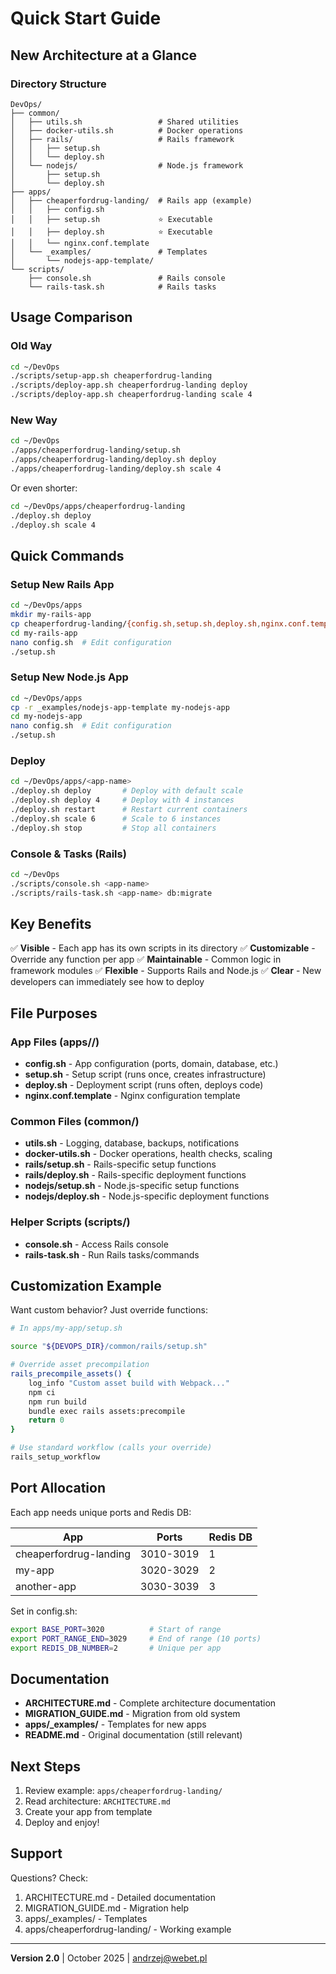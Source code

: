 # Quick Start Guide

## New Architecture at a Glance

### Directory Structure
```
DevOps/
├── common/
│   ├── utils.sh                 # Shared utilities
│   ├── docker-utils.sh          # Docker operations
│   ├── rails/                   # Rails framework
│   │   ├── setup.sh
│   │   └── deploy.sh
│   └── nodejs/                  # Node.js framework
│       ├── setup.sh
│       └── deploy.sh
├── apps/
│   ├── cheaperfordrug-landing/  # Rails app (example)
│   │   ├── config.sh
│   │   ├── setup.sh             ⭐ Executable
│   │   ├── deploy.sh            ⭐ Executable
│   │   └── nginx.conf.template
│   └── _examples/               # Templates
│       └── nodejs-app-template/
└── scripts/
    ├── console.sh               # Rails console
    └── rails-task.sh            # Rails tasks
```

## Usage Comparison

### Old Way
```bash
cd ~/DevOps
./scripts/setup-app.sh cheaperfordrug-landing
./scripts/deploy-app.sh cheaperfordrug-landing deploy
./scripts/deploy-app.sh cheaperfordrug-landing scale 4
```

### New Way
```bash
cd ~/DevOps
./apps/cheaperfordrug-landing/setup.sh
./apps/cheaperfordrug-landing/deploy.sh deploy
./apps/cheaperfordrug-landing/deploy.sh scale 4
```

Or even shorter:
```bash
cd ~/DevOps/apps/cheaperfordrug-landing
./deploy.sh deploy
./deploy.sh scale 4
```

## Quick Commands

### Setup New Rails App
```bash
cd ~/DevOps/apps
mkdir my-rails-app
cp cheaperfordrug-landing/{config.sh,setup.sh,deploy.sh,nginx.conf.template} my-rails-app/
cd my-rails-app
nano config.sh  # Edit configuration
./setup.sh
```

### Setup New Node.js App
```bash
cd ~/DevOps/apps
cp -r _examples/nodejs-app-template my-nodejs-app
cd my-nodejs-app
nano config.sh  # Edit configuration
./setup.sh
```

### Deploy
```bash
cd ~/DevOps/apps/<app-name>
./deploy.sh deploy       # Deploy with default scale
./deploy.sh deploy 4     # Deploy with 4 instances
./deploy.sh restart      # Restart current containers
./deploy.sh scale 6      # Scale to 6 instances
./deploy.sh stop         # Stop all containers
```

### Console & Tasks (Rails)
```bash
cd ~/DevOps
./scripts/console.sh <app-name>
./scripts/rails-task.sh <app-name> db:migrate
```

## Key Benefits

✅ **Visible** - Each app has its own scripts in its directory
✅ **Customizable** - Override any function per app
✅ **Maintainable** - Common logic in framework modules
✅ **Flexible** - Supports Rails and Node.js
✅ **Clear** - New developers can immediately see how to deploy

## File Purposes

### App Files (apps/<app-name>/)
- **config.sh** - App configuration (ports, domain, database, etc.)
- **setup.sh** - Setup script (runs once, creates infrastructure)
- **deploy.sh** - Deployment script (runs often, deploys code)
- **nginx.conf.template** - Nginx configuration template

### Common Files (common/)
- **utils.sh** - Logging, database, backups, notifications
- **docker-utils.sh** - Docker operations, health checks, scaling
- **rails/setup.sh** - Rails-specific setup functions
- **rails/deploy.sh** - Rails-specific deployment functions
- **nodejs/setup.sh** - Node.js-specific setup functions
- **nodejs/deploy.sh** - Node.js-specific deployment functions

### Helper Scripts (scripts/)
- **console.sh** - Access Rails console
- **rails-task.sh** - Run Rails tasks/commands

## Customization Example

Want custom behavior? Just override functions:

```bash
# In apps/my-app/setup.sh

source "${DEVOPS_DIR}/common/rails/setup.sh"

# Override asset precompilation
rails_precompile_assets() {
    log_info "Custom asset build with Webpack..."
    npm ci
    npm run build
    bundle exec rails assets:precompile
    return 0
}

# Use standard workflow (calls your override)
rails_setup_workflow
```

## Port Allocation

Each app needs unique ports and Redis DB:

| App | Ports | Redis DB |
|-----|-------|----------|
| cheaperfordrug-landing | 3010-3019 | 1 |
| my-app | 3020-3029 | 2 |
| another-app | 3030-3039 | 3 |

Set in config.sh:
```bash
export BASE_PORT=3020          # Start of range
export PORT_RANGE_END=3029     # End of range (10 ports)
export REDIS_DB_NUMBER=2       # Unique per app
```

## Documentation

- **ARCHITECTURE.md** - Complete architecture documentation
- **MIGRATION_GUIDE.md** - Migration from old system
- **apps/_examples/** - Templates for new apps
- **README.md** - Original documentation (still relevant)

## Next Steps

1. Review example: `apps/cheaperfordrug-landing/`
2. Read architecture: `ARCHITECTURE.md`
3. Create your app from template
4. Deploy and enjoy!

## Support

Questions? Check:
1. ARCHITECTURE.md - Detailed documentation
2. MIGRATION_GUIDE.md - Migration help
3. apps/_examples/ - Templates
4. apps/cheaperfordrug-landing/ - Working example

---

**Version 2.0** | October 2025 | andrzej@webet.pl
